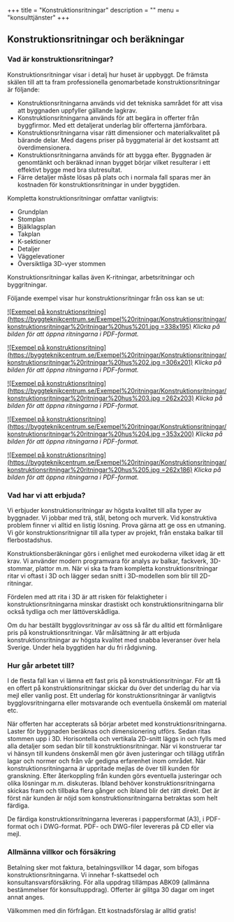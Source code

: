 +++
title = "Konstruktionsritningar"
description = ""
menu = "konsulttjänster"
+++
## Konstruktionsritningar och beräkningar

### Vad är konstruktionsritningar?

Konstruktionsritningar visar i detalj hur huset är uppbyggt. De främsta skälen till att ta fram professionella genomarbetade konstruktionsritningar är följande:

* Konstruktionsritningarna används vid det tekniska samrådet för att visa att byggnaden uppfyller gällande lagkrav.
* Konstruktionsritningarna används för att begära in offerter från byggfirmor. Med ett detaljerat underlag blir offerterna jämförbara.
* Konstruktionsritningarna visar rätt dimensioner och materialkvalitet på bärande delar. Med dagens priser på byggmaterial är det kostsamt att överdimensionera.
* Konstruktionsritningarna används för att bygga efter. Byggnaden är genomtänkt och beräknad innan bygget börjar vilket resulterar i ett effektivt bygge med bra slutresultat.
* Färre detaljer måste lösas på plats och i normala fall sparas mer än kostnaden för konstruktionsritningar in under byggtiden.

Kompletta konstruktionsritningar omfattar vanligtvis:

* Grundplan
* Stomplan
* Bjälklagsplan
* Takplan
* K-sektioner
* Detaljer
* Väggelevationer
* Översiktliga 3D-vyer stommen

Konstruktionsritningar kallas även K-ritningar, arbetsritningar och byggritningar.

Följande exempel visar hur konstruktionsritningar från oss kan se ut:

[![Exempel på konstruktionsritning](https://byggteknikcentrum.se/Exempel%20ritningar/Konstruktionsritningar/konstruktionsritningar%20ritningar%20hus%201.jpg =338x195)](https://byggteknikcentrum.se/Exempel%20ritningar/Konstruktionsritningar/Konstruktionsritningar%20ritningar%20hus%201.pdf)
_Klicka på bilden för att öppna ritningarna i PDF-format._

[![Exempel på konstruktionsritning](https://byggteknikcentrum.se/Exempel%20ritningar/Konstruktionsritningar/konstruktionsritningar%20ritningar%20hus%202.jpg =306x201)](https://byggteknikcentrum.se/Exempel%20ritningar/Konstruktionsritningar/Konstruktionsritningar%20ritningar%20hus%202.pdf)
_Klicka på bilden för att öppna ritningarna i PDF-format._

[![Exempel på konstruktionsritning](https://byggteknikcentrum.se/Exempel%20ritningar/Konstruktionsritningar/konstruktionsritningar%20ritningar%20hus%203.jpg =262x203)](https://byggteknikcentrum.se/Exempel%20ritningar/Konstruktionsritningar/Konstruktionsritningar%20ritningar%20hus%203.pdf)
_Klicka på bilden för att öppna ritningarna i PDF-format._

[![Exempel på konstruktionsritning](https://byggteknikcentrum.se/Exempel%20ritningar/Konstruktionsritningar/konstruktionsritningar%20ritningar%20hus%204.jpg =353x200)](https://byggteknikcentrum.se/Exempel%20ritningar/Konstruktionsritningar/Konstruktionsritningar%20ritningar%20hus%204.pdf)
_Klicka på bilden för att öppna ritningarna i PDF-format._

[![Exempel på konstruktionsritning](https://byggteknikcentrum.se/Exempel%20ritningar/Konstruktionsritningar/konstruktionsritningar%20ritningar%20hus%205.jpg =262x186)](https://byggteknikcentrum.se/Exempel%20ritningar/Konstruktionsritningar/Konstruktionsritningar%20ritningar%20hus%205.pdf)
_Klicka på bilden för att öppna ritningarna i PDF-format._

### Vad har vi att erbjuda?

Vi erbjuder konstruktionsritningar av högsta kvalitet till alla typer av byggnader. Vi jobbar med trä, stål, betong och murverk. Vid konstruktiva problem finner vi alltid en listig lösning. Prova gärna att ge oss en utmaning. Vi gör konstruktionsritnignar till alla typer av projekt, från enstaka balkar till flerbostadshus.

Konstruktionsberäkningar görs i enlighet med eurokoderna vilket idag är ett krav. Vi använder modern programvara för analys av balkar, fackverk, 3D-stommar, plattor m.m. När vi ska ta fram kompletta konstruktionsritningar ritar vi oftast i 3D och lägger sedan snitt i 3D-modellen som blir till 2D-ritningar.

Fördelen med att rita i 3D är att risken för felaktigheter i konstruktionsritningarna minskar drastiskt och konstruktionsritningarna blir också tydliga och mer lättöverskådliga.

Om du har beställt bygglovsritningar av oss så får du alltid ett förmånligare pris på konstruktionsritningar. Vår målsättning är att erbjuda konstruktionsritningar av högsta kvalitet med snabba leveranser över hela Sverige. Under hela byggtiden har du fri rådgivning.

### Hur går arbetet till?

I de flesta fall kan vi lämna ett fast pris på konstruktionsritningar. För att få en offert på konstruktionsritningar skickar du över det underlag du har via mejl eller vanlig post. Ett underlag för konstruktionsritningar är vanligtvis bygglovsritningarna eller motsvarande och eventuella önskemål om material etc.

När offerten har accepterats så börjar arbetet med konstruktionsritningarna. Laster för byggnaden beräknas och dimensionering utförs. Sedan ritas stommen upp i 3D. Horisontella och vertikala 2D-snitt läggs in och fylls med alla detaljer som sedan blir till konstruktionsritningar. När vi konstruerar tar vi hänsyn till kundens önskemål men gör även justeringar och tillägg utifrån lagar och normer och från vår gedigna erfarenhet inom området. När konstruktionsritningarna är uppritade mejlas de över till kunden för granskning. Efter återkoppling från kunden görs eventuella justeringar och olika lösningar m.m. diskuteras. Ibland behöver konstruktionsritningarna skickas fram och tillbaka flera gånger och ibland blir det rätt direkt. Det är först när kunden är nöjd som konstruktionsritningarna betraktas som helt färdiga.

De färdiga konstruktionsritningarna levereras i pappersformat (A3), i PDF-format och i DWG-format. PDF- och DWG-filer levereras på CD eller via mejl.

### Allmänna villkor och försäkring

Betalning sker mot faktura, betalningsvillkor 14 dagar, som bifogas konstruktionsritningarna. Vi innehar f-skattsedel och konsultansvarsförsäkring. För alla uppdrag tillämpas ABK09 (allmänna bestämmelser för konsultuppdrag). Offerter är gilitga 30 dagar om inget annat anges.

Välkommen med din förfrågan. Ett kostnadsförslag är alltid gratis!